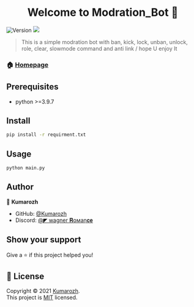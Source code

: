 <h1 align="center">Welcome to Modration_Bot 👋</h1>
<p>
  <img alt="Version" src="https://img.shields.io/badge/version-1.0.0-blue.svg?cacheSeconds=2592000" />
  <img src="https://img.shields.io/badge/pyhton-3.9.7-blue" />
  <a href="https://github.com/Kumarozh/Modration_Bot#readme" target="_blank">
  </a>
  <a href="(https://en.wikipedia.org/wiki/MIT_License)" target="_blank">
  </a>
</p>

> This is a simple modration bot with ban, kick, lock, unban, unlock, role, clear, slowmode command and anti link / hope U enjoy It

### 🏠 [Homepage]((https://github.com/kefranabg/Modration_Bot#readme))

## Prerequisites

- python >=3.9.7

## Install

```sh
pip install -r requirment.txt
```

## Usage

```sh
python main.py
```

## Author

👤 **Kumarozh**

* GitHub: [@Kumarozh](https://github.com/Kumarozh)
* Discord: [@◤ wagner 𝐑𝗈мaη𝐜𝐞](https://discordapp.com/users/867431299673620500/)

## Show your support

Give a ⭐️ if this project helped you!

## 📝 License

Copyright © 2021 [Kumarozh](https://github.com/Kumarozh).<br />
This project is [MIT]((https://en.wikipedia.org/wiki/MIT_License)) licensed.
